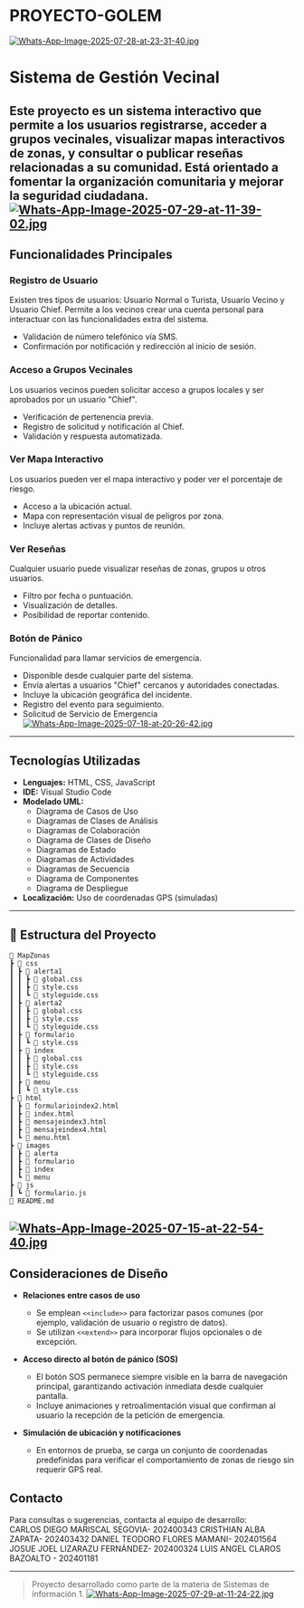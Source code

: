 # PROYECTO-GOLEM
[![Whats-App-Image-2025-07-28-at-23-31-40.jpg](https://i.postimg.cc/7YfS61hd/Whats-App-Image-2025-07-28-at-23-31-40.jpg)](https://postimg.cc/w7Y14mhQ)
# Sistema de Gestión Vecinal

Este proyecto es un sistema interactivo que permite a los usuarios registrarse, acceder a grupos vecinales, visualizar mapas interactivos de zonas, y consultar o publicar reseñas relacionadas a su comunidad. Está orientado a fomentar la organización comunitaria y mejorar la seguridad ciudadana.
[![Whats-App-Image-2025-07-29-at-11-39-02.jpg](https://i.postimg.cc/T3bmjRrc/Whats-App-Image-2025-07-29-at-11-39-02.jpg)](https://postimg.cc/xX0cnVpk)
---

## Funcionalidades Principales
###  Registro de Usuario
Existen tres tipos de usuarios: Usuario Normal o Turista, Usuario Vecino y Usuario Chief.
Permite a los vecinos crear una cuenta personal para interactuar con las funcionalidades extra del sistema.

- Validación de número telefónico vía SMS.
- Confirmación por notificación y redirección al inicio de sesión.

###  Acceso a Grupos Vecinales
Los usuarios vecinos pueden solicitar acceso a grupos locales y ser aprobados por un usuario "Chief".

- Verificación de pertenencia previa.
- Registro de solicitud y notificación al Chief.
- Validación y respuesta automatizada.

###  Ver Mapa Interactivo
Los usuarios pueden ver el mapa interactivo y poder ver el porcentaje de riesgo.

- Acceso a la ubicación actual.
- Mapa con representación visual de peligros por zona.
- Incluye alertas activas y puntos de reunión.

###  Ver Reseñas
Cualquier usuario puede visualizar reseñas de zonas, grupos u otros usuarios.

- Filtro por fecha o puntuación.
- Visualización de detalles.
- Posibilidad de reportar contenido.

###  Botón de Pánico
Funcionalidad para llamar servicios de emergencia.

- Disponible desde cualquier parte del sistema.
- Envía alertas a usuarios "Chief" cercanos y autoridades conectadas.
- Incluye la ubicación geográfica del incidente.
- Registro del evento para seguimiento.
- Solicitud de Servicio de Emergencia
[![Whats-App-Image-2025-07-18-at-20-26-42.jpg](https://i.postimg.cc/448zs2fp/Whats-App-Image-2025-07-18-at-20-26-42.jpg)](https://postimg.cc/t7x1z5Vg)
---
## Tecnologías Utilizadas

- **Lenguajes:** HTML, CSS, JavaScript  
- **IDE:** Visual Studio Code  
- **Modelado UML:**
  - Diagrama de Casos de Uso
  - Diagramas de Clases de Análisis
  - Diagramas de Colaboración
  - Diagrama de Clases de Diseño
  - Diagramas de Estado
  - Diagramas de Actividades
  - Diagramas de Secuencia
  - Diagrama de Componentes
  - Diagrama de Despliegue
- **Localización:** Uso de coordenadas GPS (simuladas)

---
## 📂 Estructura del Proyecto
```plaintext
📁 MapZonas
┣ 📂 css
┃ ┣ 📂 alerta1
┃ ┃ ┣ 📄 global.css
┃ ┃ ┣ 📄 style.css
┃ ┃ ┗ 📄 styleguide.css
┃ ┣ 📂 alerta2
┃ ┃ ┣ 📄 global.css
┃ ┃ ┣ 📄 style.css
┃ ┃ ┗ 📄 styleguide.css
┃ ┣ 📂 formulario
┃ ┃ ┗ 📄 style.css
┃ ┣ 📂 index
┃ ┃ ┣ 📄 global.css
┃ ┃ ┣ 📄 style.css
┃ ┃ ┗ 📄 styleguide.css
┃ ┣ 📂 menu
┃ ┃ ┗ 📄 style.css
┣ 📂 html
┃ ┣ 📄 formularioindex2.html
┃ ┣ 📄 index.html
┃ ┣ 📄 mensajeindex3.html
┃ ┣ 📄 mensajeindex4.html
┃ ┗ 📄 menu.html
┣ 📂 images
┃ ┣ 📂 alerta
┃ ┣ 📂 formulario
┃ ┣ 📂 index
┃ ┗ 📂 menu
┣ 📂 js
┃ ┗ 📄 formulario.js
📄 README.md
```
[![Whats-App-Image-2025-07-15-at-22-54-40.jpg](https://i.postimg.cc/NFPTDFJd/Whats-App-Image-2025-07-15-at-22-54-40.jpg)](https://postimg.cc/LgLn69MP)
---
##  Consideraciones de Diseño

- **Relaciones entre casos de uso**  
  - Se emplean `<<include>>` para factorizar pasos comunes (por ejemplo, validación de usuario o registro de datos).  
  - Se utilizan `<<extend>>` para incorporar flujos opcionales o de excepción.

- **Acceso directo al botón de pánico (SOS)**  
  - El botón SOS permanece siempre visible en la barra de navegación principal, garantizando activación inmediata desde cualquier pantalla.  
  - Incluye animaciones y retroalimentación visual que confirman al usuario la recepción de la petición de emergencia.

- **Simulación de ubicación y notificaciones**  
  - En entornos de prueba, se carga un conjunto de coordenadas predefinidas para verificar el comportamiento de zonas de riesgo sin requerir GPS real. 
   
## Contacto

Para consultas o sugerencias, contacta al equipo de desarrollo:  
CARLOS DIEGO MARISCAL SEGOVIA- 202400343
CRISTHIAN ALBA ZAPATA- 202403432
DANIEL TEODORO FLORES MAMANI- 202401564
JOSUE JOEL LIZARAZU FERNÁNDEZ- 202400324
LUIS ANGEL CLAROS BAZOALTO - 202401181


---

> Proyecto desarrollado como parte de la materia de Sistemas de información 1.
[![Whats-App-Image-2025-07-29-at-11-24-22.jpg](https://i.postimg.cc/gkQ86w6J/Whats-App-Image-2025-07-29-at-11-24-22.jpg)](https://postimg.cc/w757Cj28)